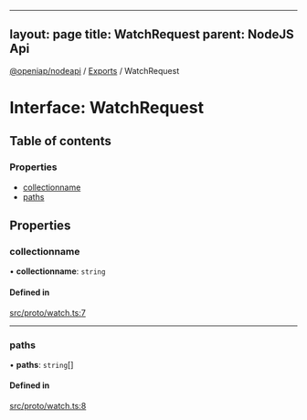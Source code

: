 
---
layout: page
title: WatchRequest
parent: NodeJS Api
---
[@openiap/nodeapi](../README.md) / [Exports](../modules.md) / WatchRequest

# Interface: WatchRequest

## Table of contents

### Properties

- [collectionname](WatchRequest.md#collectionname)
- [paths](WatchRequest.md#paths)

## Properties

### collectionname

• **collectionname**: `string`

#### Defined in

[src/proto/watch.ts:7](https://github.com/openiap/nodeapi/blob/a6b5438/src/proto/watch.ts#L7)

___

### paths

• **paths**: `string`[]

#### Defined in

[src/proto/watch.ts:8](https://github.com/openiap/nodeapi/blob/a6b5438/src/proto/watch.ts#L8)
